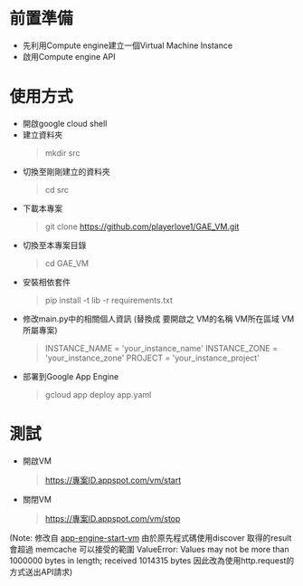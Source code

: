 # 前置準備
 - 先利用Compute engine建立一個Virtual Machine Instance
 - 啟用Compute engine API 
# 使用方式
 - 開啟google cloud shell
 - 建立資料夾
   > mkdir src
 - 切換至剛剛建立的資料夾
   > cd src
 - 下載本專案
   > git clone https://github.com/playerlove1/GAE_VM.git
 - 切換至本專案目錄
   >cd GAE_VM
 - 安裝相依套件
   > pip install -t lib -r requirements.txt
 - 修改main.py中的相關個人資訊  (替換成 要開啟之 VM的名稱 VM所在區域  VM所屬專案)
   > INSTANCE_NAME = 'your_instance_name'
   > INSTANCE_ZONE = 'your_instance_zone'
   > PROJECT = 'your_instance_project'
 - 部署到Google App Engine
   > gcloud app deploy app.yaml
# 測試
- 開啟VM
  >https://專案ID.appspot.com/vm/start
- 關閉VM
  >https://專案ID.appspot.com/vm/stop
  
(Note: 修改自 [app-engine-start-vm](https://github.com/fivunlm/app-engine-start-vm)
由於原先程式碼使用discover 取得的result 會超過 memcache 可以接受的範圍
ValueError: Values may not be more than 1000000 bytes in length; received 1014315 bytes
因此改為使用http.request的方式送出API請求)